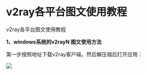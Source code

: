 # v2ray各平台图文使用教程

v2ray各平台图文使用教程

**1、windows系统的v2rayN 图文使用方法**

第一步按照地址下载v2ray客户端，然后解压缩后打开应用：

![](E:\V2ray-tutorial\img\3f9fe-v2ray2.png)
